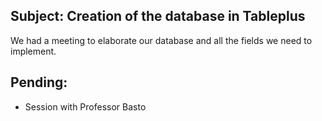 ## Subject: Creation of the database in Tableplus

We had a meeting to elaborate our database and all the fields we need to implement.

## Pending: 

+ Session with Professor Basto 